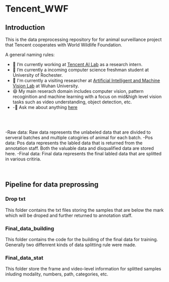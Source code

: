 # Tencent_WWF


## Introduction
<p align="left"> 
This is the data preprocessing repository for for animal surveillance project that Tencent cooperates with World Wildlife Foundation.
</p>
A general naming rules:

<br />

- 🔭 I’m currently working at [Tencent AI Lab](https://ai.tencent.com/ailab/en/index) as a research intern.
- 🌱 I’m currently a incoming computer science freshman student at University of Rochester.
- 🤝 I'm currently a visiting researcher at [Artificial Intelligent and Machine Vision Lab](http://iip.whu.edu.cn/index.html) at Wuhan University.
- 😄 My main reserach domain includes computer vision, pattern recoginition and machine learning with a focus on mid&high level vision tasks such as video understanding, object detection, etc.
- -💬 Ask me about anything [here](https://github.com/jingyuanchan/jingyuanchan/issues)

<br />

<br />

-Raw data: Raw data represents the unlabeled data that are divided to serveral batches and multiple catogiries of animal for each batch.
-Pos data: Pos data represents the labled data that is returned from the annotation staff. Both the valuable data and disqualified data are stored here. 
-Final data: Final data represents the final labled data that are splitted in various critiria.

<br />

## Pipeline for data preprossing

### Drop txt
This folder contains the txt files storing the samples that are below the mark which will be droped and further returned to annotation staff.
### Final_data_building
This folder contains the code for the building of the final data for training. Generally two diffenrent kinds of data splitting rule were made.
### Final_data_stat 
This folder store the frame and video-level information for splitted samples inluding modality, numbers, path, categories, etc.



